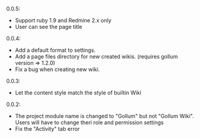 0.0.5:

- Support ruby 1.9 and Redmine 2.x only
- User can see the page title

0.0.4:

- Add a default format to settings.
- Add a page files directory for new created wikis. (requires gollum version => 1.2.0)
- Fix a bug when creating new wiki.

0.0.3:

- Let the content style match the style of builtin Wiki

0.0.2:

- The project module name is changed to "Gollum" but not "Gollum Wiki".
  Users will have to change theri role and permission settings
- Fix the "Activity" tab error
